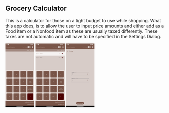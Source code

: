 ## Grocery Calculator

This is a calculator for those on a tight budget to use while shopping. What this app does, is to allow the user to input price amounts and either add as a Food item or a Nonfood item as these are usually taxed differently. These taxes are not automatic and will have to be specified in the Settings Dialog.

<img src="https://github.com/TheRandomCrafter83/GroceryCalculator/blob/91450fe90b568067cfd62d9feb45430c7e573688/screenshot_cleared.png" style="zoom:20%;" />

<img src ="https://github.com/TheRandomCrafter83/GroceryCalculator/blob/91450fe90b568067cfd62d9feb45430c7e573688/screenshot_smallCalculation.png" style="zoom:20%" />

<img src="https://github.com/TheRandomCrafter83/GroceryCalculator/blob/91450fe90b568067cfd62d9feb45430c7e573688/screenshot_Settings.png" style="zoom:20%" />
